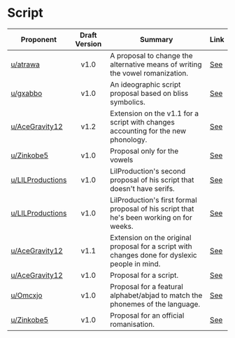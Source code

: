 # Script

| Proponent                                                   | Draft Version | Summary                                                                                        | Link                                                                                                                   |
| ----------------------------------------------------------- | :-----------: | ---------------------------------------------------------------------------------------------- | ---------------------------------------------------------------------------------------------------------------------- |
| [u/atrawa](https://www.reddit.com/u/atrawa)                 |     v1.0      | A proposal to change the alternative means of writing the vowel romanization.                                       | [See](https://www.reddit.com/r/EncapsulatedLanguage/comments/i8pzp8/draft_proposal_use_h_instead_of_colon_in/)     |
| [u/gxabbo](https://www.reddit.com/u/gxabbo)                 |     v1.0      | An ideographic script proposal based on bliss symbolics.                                       | [See](https://www.reddit.com/r/EncapsulatedLanguage/comments/i5pv90/idea_for_a_modal_ideographic_script_call_for/)     |
| [u/AceGravity12](https://www.reddit.com/u/AceGravity12)     |     v1.2      | Extension on the v1.1 for a script with changes accounting for the new phonology.              | [See](https://www.reddit.com/r/EncapsulatedLanguage/comments/i1vv1s/potentiel_fteindly_alphabet_now_with_bad/)         |
| [u/Zinkobe5](https://www.reddit.com/u/Zinkobe5)             |     v1.0      | Proposal only for the vowels                                                                   | [See](https://www.reddit.com/r/EncapsulatedLanguage/comments/i18aba/vowel_proposal_very_fteindly/)                     |
| [u/LILProductions](https://www.reddit.com/u/LILProductions) |     v1.0      | LilProduction's second proposal of his script that doesn't have serifs.                        | [See](https://www.reddit.com/r/EncapsulatedLanguage/comments/i0le43/ive_made_a_dyslexia_fteindly_nonserif_version_of/) |
| [u/LILProductions](https://www.reddit.com/u/LILProductions) |     v1.0      | LilProduction's first formal proposal of his script that he's been working on for weeks.       | [See](https://www.reddit.com/r/EncapsulatedLanguage/comments/i0k6cp/encapsulated_writing_system/)                      |
| [u/AceGravity12](https://www.reddit.com/u/AceGravity12)     |     v1.1      | Extension on the original proposal for a script with changes done for dyslexic people in mind. | [See](https://www.reddit.com/r/EncapsulatedLanguage/comments/i0bt2w/potential_hopefully_dyslexic_fteindly_alphabet/)   |
| [u/AceGravity12](https://www.reddit.com/u/AceGravity12)     |     v1.0      | Proposal for a script.                                                                         | [See](https://www.reddit.com/r/EncapsulatedLanguage/comments/hzgm5v/potential_alphabet/)                               |
| [u/Omcxjo](https://www.reddit.com/u/Omcxjo)                 |     v1.0      | Proposal for a featural alphabet/abjad to match the phonemes of the language.                  | [See](https://www.reddit.com/r/EncapsulatedLanguage/comments/hy2voy/native_featural_script_proposal/)                  |
| [u/Zinkobe5](https://www.reddit.com/u/Zinkobe5)             |     v1.0      | Proposal for an official romanisation.                                                         | [See](https://www.reddit.com/r/EncapsulatedLanguage/comments/hu8m8q/proposal_for_letters_in_the_latin_system/)         |

